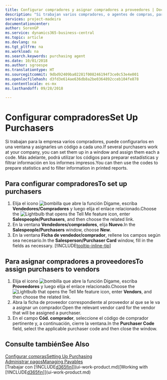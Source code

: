 ```yaml
---
title: Configurar compradores y asignar compradores a proveedores | Documentos de Microsoft
description: "Si trabajan varios compradores, o agentes de compras, para su empresa, puede organizarlos para análisis estadísticos."
services: project-madeira
documentationcenter: 
author: SorenGP
ms.service: dynamics365-business-central
ms.topic: article
ms.devlang: na
ms.tgt_pltfrm: na
ms.workload: na
ms.search.keywords: purchasing agent
ms.date: 10/01/2018
ms.author: sgroespe
ms.translationtype: HT
ms.sourcegitcommit: 9dbd92409ba02281f008246194f3ce0c53e4e001
ms.openlocfilehash: d3fd3e614ae636db8a2be0364892cceb104fe878
ms.contentlocale: es-mx
ms.lasthandoff: 09/28/2018

---
```

# <a name="set-up-purchasers"></a><span data-ttu-id="87297-103">Configurar compradores</span><span class="sxs-lookup"><span data-stu-id="87297-103">Set Up Purchasers</span></span>
<span data-ttu-id="87297-104">Si trabajan para la empresa varios compradores, puede configurarlos en una ventana y asignarles un código a cada uno.</span><span class="sxs-lookup"><span data-stu-id="87297-104">If several purchasers work at your company, you can set them up in a window and assign them each a code.</span></span> <span data-ttu-id="87297-105">Más adelante, podrá utilizar los códigos para preparar estadísticas y filtrar información en los informes impresos.</span><span class="sxs-lookup"><span data-stu-id="87297-105">You can then use the codes to prepare statistics and to filter information in printed reports.</span></span>

## <a name="to-set-up-purchasers"></a><span data-ttu-id="87297-106">Para configurar compradores</span><span class="sxs-lookup"><span data-stu-id="87297-106">To set up purchasers</span></span>
1. <span data-ttu-id="87297-107">Elija el icono ![bombilla que abre la función Dígame](media/ui-search/search_small.png "Dígame que desea hacer"), escriba **Vendedores/Compradores** y luego elija el enlace relacionado.</span><span class="sxs-lookup"><span data-stu-id="87297-107">Choose the ![Lightbulb that opens the Tell Me feature](media/ui-search/search_small.png "Tell me what you want to do") icon, enter **Salespeople/Purchasers**, and then choose the related link.</span></span>
2. <span data-ttu-id="87297-108">En la ventana **Vendedores/compradores**, elija **Nuevo**.</span><span class="sxs-lookup"><span data-stu-id="87297-108">In the **Salespeople/Purchasers** window, choose **New**.</span></span>
3. <span data-ttu-id="87297-109">En la ventana **Ficha de vendedor/comprador**, rellene los campos según sea necesario.</span><span class="sxs-lookup"><span data-stu-id="87297-109">In the **Salesperson/Purchaser Card** window, fill in the fields as necessary.</span></span> [!INCLUDE[tooltip-inline-tip](includes/tooltip-inline-tip_md.md)]

## <a name="to-assign-purchasers-to-vendors"></a><span data-ttu-id="87297-110">Para asignar compradores a proveedores</span><span class="sxs-lookup"><span data-stu-id="87297-110">To assign purchasers to vendors</span></span>
1. <span data-ttu-id="87297-111">Elija el icono ![bombilla que abre la función Dígame](media/ui-search/search_small.png "Dígame que desea hacer"), escriba **Proveedores** y luego elija el enlace relacionado.</span><span class="sxs-lookup"><span data-stu-id="87297-111">Choose the ![Lightbulb that opens the Tell Me feature](media/ui-search/search_small.png "Tell me what you want to do") icon, enter **Vendors**, and then choose the related link.</span></span>
2. <span data-ttu-id="87297-112">Abra la ficha de proveedor correspondiente al proveedor al que se le va a asignar un comprador.</span><span class="sxs-lookup"><span data-stu-id="87297-112">Open the relevant vendor card for the vendor that will be assigned a purchaser.</span></span>
3. <span data-ttu-id="87297-113">En el campo **Cód. comprador**, seleccione el código de comprador pertinente y, a continuación, cierre la ventana.</span><span class="sxs-lookup"><span data-stu-id="87297-113">In the **Purchaser Code** field, select the applicable purchaser code and then close the window.</span></span>

## <a name="see-also"></a><span data-ttu-id="87297-114">Consulte también</span><span class="sxs-lookup"><span data-stu-id="87297-114">See Also</span></span>
[<span data-ttu-id="87297-115">Configurar compras</span><span class="sxs-lookup"><span data-stu-id="87297-115">Setting Up Purchasing</span></span>](purchasing-setup-purchasing.md)  
[<span data-ttu-id="87297-116">Administrar pagos</span><span class="sxs-lookup"><span data-stu-id="87297-116">Managing Payables</span></span>](payables-manage-payables.md)  
<span data-ttu-id="87297-117">[Trabajar con [!INCLUDE[d365fin](includes/d365fin_md.md)]](ui-work-product.md)</span><span class="sxs-lookup"><span data-stu-id="87297-117">[Working with [!INCLUDE[d365fin](includes/d365fin_md.md)]](ui-work-product.md)</span></span>

